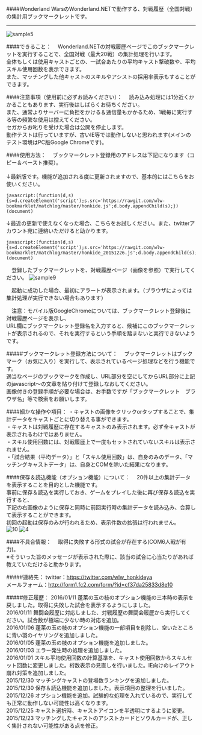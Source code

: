 ####Wonderland WarsのWonderland.NETで動作する、対戦履歴（全国対戦）の集計用ブックマークレットです。
***
![sample5](https://cloud.githubusercontent.com/assets/16392405/11944775/d0ca1c28-a88b-11e5-83ac-691de748b479.jpg)

####できること：
　Wonderland.NETの対戦履歴ページでこのブックマークレットを実行することで、全国対戦（最大20戦）の集計処理を行います。<br>
全体もしくは使用キャストごとの、一試合あたりの平均キャスト撃破数や、平均スキル使用回数を表示できます。<br>
また、マッチングした他キャストのスキルやアシストの採用率表示もすることができます。<br>

####注意事項（使用前に必ずお読みください）：
　読み込み処理には1分近くかかることもあります、実行後はしばらくお待ちください。<br>
また、通常よりサーバーに負担をかける＆通信量もかかるため、1戦毎に実行する等の頻繁な使用は控えてください。<br>
セガからお叱りを受けた場合は公開を停止します。<br>
動作テストは行っていますが、古いIE等では動作しないと思われます(メインのテスト環境はPC版Google Chromeです)。

####使用方法：
　ブックマークレット登録用のアドレスは下記になります（コピー＆ペースト推奨）。<br>
<br>
↓最新版です。機能が追加される度に更新されますので、基本的にはこちらをお使いください。
```
javascript:(function(d,s){s=d.createElement('script');s.src='https://rawgit.com/wlw-bookmarklet/matchlog/master/honkide.js';d.body.appendChild(s);})(document)
```
↓最近の更新で使えなくなった場合、こちらをお試しください。また、twitterアカウント宛に連絡いただけると助かります。
```
javascript:(function(d,s){s=d.createElement('script');s.src='https://rawgit.com/wlw-bookmarklet/matchlog/master/honkide_20151226.js';d.body.appendChild(s);})(document)
```

　登録したブックマークレットを、対戦履歴ページ（画像を参照）で実行してください。
![sample9](https://cloud.githubusercontent.com/assets/16392405/11995108/3e994248-aa8e-11e5-95ee-5da5e00a8070.jpg)

　起動に成功した場合、最初にアラートが表示されます。（ブラウザによっては集計処理が実行できない場合もあります）<br>

　注意：モバイル版GoogleChromeについては、ブックマークレット登録後に対戦履歴ページを表示し、<br>
URL欄にブックマークレット登録名を入力すると、候補にこのブックマークレットが表示されるので、それを実行するという手順を踏まないと実行できないようです。

#####ブックマークレット登録方法について：
　ブックマークレットはブックマーク（お気に入り）を実行して、表示されているページ処理などを行う機能です。<br>
適当なページのブックマークを作成し、URL部分を空にしてからURL部分に上記のjavascript～の文章を貼り付けて登録しなおしてください。<br>
画像付きの登録手順が必要な場合は、お手数ですが「ブックマークレット　ブラウザ名」等で検索をお願いします。

####細かな操作や項目：
・キャストの画像をクリックorタップすることで、集計データをキャストごとに切り替える事ができます。<br>
・キャストは対戦履歴に存在するキャストのみ表示されます。必ず全キャストが表示されるわけではありません。<br>
・スキル使用回数には、対戦履歴上で一度もセットされていないスキルは表示されません。<br>
・「試合結果（平均データ）」と「スキル使用回数」は、自身のみのデータ、「マッチングキャストデータ」は、自身とCOMを除いた結果になります。

####保存＆読込機能（オプション機能）について：
　20件以上の集計データを表示することを目的とした機能です。<br>
事前に保存＆読込を実行しておき、ゲームをプレイした後に再び保存＆読込を実行すると、<br>
下記の右画像のように保存と同時に前回実行時の集計データを読み込み、合算して表示することができます。<br>
初回の起動は保存のみが行われるため、表示件数の拡張は行われません。<br>
![10](https://cloud.githubusercontent.com/assets/16392405/12037151/988d99fc-ae8f-11e5-885d-4909606329d6.jpg)
![4](https://cloud.githubusercontent.com/assets/16392405/12037201/0a71e4ba-ae90-11e5-9af8-6f78eecf2bc0.jpg)

####不具合情報：
　取得に失敗する形式の試合が存在する(COM6人戦が有力)。<br>
※そういった旨のメッセージが表示された際に、該当の試合に心当たりがあれば教えていただけると助かります。<br>

#####連絡先：
twitter：https://twitter.com/wlw_honkideya<br>
メールフォーム：http://form1.fc2.com/form/?id=cf37da25833d8e10

#####修正履歴：
2016/01/11 蓬莱の玉の枝のオプション機能の三本時の表示を戻しました。取得に失敗した試合を表示するようにしました。<br>
2016/01/11 舞闘会履歴に対応しました、対戦履歴の舞闘会履歴から実行してください。試合数が極端に少ない時の対応を追加。<br>
2016/01/06 蓬莱の玉の枝のオプション機能の一部項目を削除し、空いたところに青い羽のイヤリングを追加しました。<br>
2016/01/05 蓬莱の玉の枝のオプション機能を追加しました。<br>
2016/01/03 エラー発生時の処理を追加しました。<br>
2016/01/01 スキル平均使用回数の計算基準を、キャスト使用回数からスキルセット回数に変更しました。桁数表示の見直しを行いました。IE向けのレイアウト崩れ対策を追加しました。<br>
2015/12/30 マッチングキャストの登場数ランキングを追加しました。<br>
2015/12/30 保存＆読込機能を追加しました。表示項目の整理を行いました。<br>
2015/12/26 オプション機能を追加。試験的な処理を入れているので、実行しても正常に動作しない可能性は高くなります。<br>
2015/12/25 キャスト選択時、キャストアイコンを半透明にするように変更。<br>
2015/12/23 マッチングしたキャストのアシストカードとソウルカードが、正しく集計されない可能性がある点を修正。


